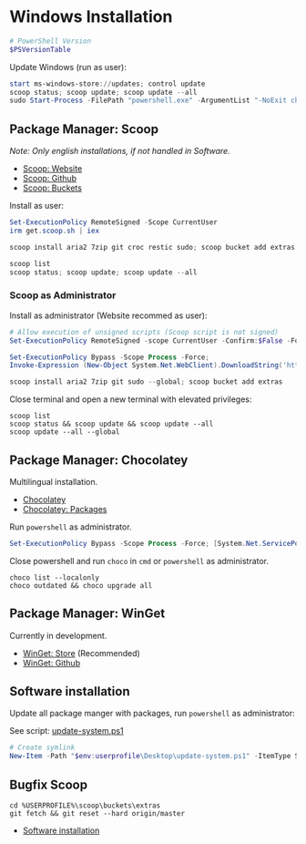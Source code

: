 # Windows Installation

```powershell
# PowerShell Version
$PSVersionTable
```

Update Windows (run as user):

```powershell
start ms-windows-store://updates; control update
scoop status; scoop update; scoop update --all
sudo Start-Process -FilePath "powershell.exe" -ArgumentList "-NoExit choco outdated; sudo choco upgrade all"
```

## Package Manager: Scoop

*Note: Only english installations, if not handled in Software.*

* [Scoop: Website](https://scoop.sh)
* [Scoop: Github](https://github.com/lukesampson/scoop)
* [Scoop: Buckets](https://github.com/lukesampson/scoop#known-application-buckets)

Install as user:

```powershell
Set-ExecutionPolicy RemoteSigned -Scope CurrentUser
irm get.scoop.sh | iex

scoop install aria2 7zip git croc restic sudo; scoop bucket add extras

scoop list
scoop status; scoop update; scoop update --all
```

### Scoop as Administrator

Install as administrator (Website recommed as user):

```powershell
# Allow execution of unsigned scripts (Scoop script is not signed)
Set-ExecutionPolicy RemoteSigned -scope CurrentUser -Confirm:$False -Force

Set-ExecutionPolicy Bypass -Scope Process -Force;
Invoke-Expression (New-Object System.Net.WebClient).DownloadString('https://get.scoop.sh')

scoop install aria2 7zip git sudo --global; scoop bucket add extras
```

Close terminal and open a new terminal with elevated privileges:

```shell
scoop list
scoop status && scoop update && scoop update --all
scoop update --all --global
```

## Package Manager: Chocolatey

Multilingual installation.

* [Chocolatey](https://chocolatey.org/)
* [Chocolatey: Packages](https://chocolatey.org/packages)

Run `powershell` as administrator.

```powershell
Set-ExecutionPolicy Bypass -Scope Process -Force; [System.Net.ServicePointManager]::SecurityProtocol = [System.Net.ServicePointManager]::SecurityProtocol -bor 3072; iex ((New-Object System.Net.WebClient).DownloadString('https://chocolatey.org/install.ps1')); choco feature enable -n allowGlobalConfirmation
```

Close powershell and run `choco` in `cmd` or `powershell` as administrator.

```shell
choco list --localonly
choco outdated && choco upgrade all
```

## Package Manager: WinGet

Currently in development.

* [WinGet: Store](https://www.microsoft.com/de-de/p/app-installer/9nblggh4nns1) (Recommended)
* [WinGet: Github](https://github.com/microsoft/winget-cli)

## Software installation

Update all package manger with packages, run `powershell` as administrator:

See script: [update-system.ps1](Scripts/update-system.ps1)

```powershell
# Create symlink
New-Item -Path "$env:userprofile\Desktop\update-system.ps1" -ItemType SymbolicLink -Value "$env:userprofile\Sync\notes\System\Windows\Scripts\update-system.ps1"
```

## Bugfix Scoop

```shell
cd %USERPROFILE%\scoop\buckets\extras
git fetch && git reset --hard origin/master
```

* [Software installation](../../Software/Software-Installation.md)
